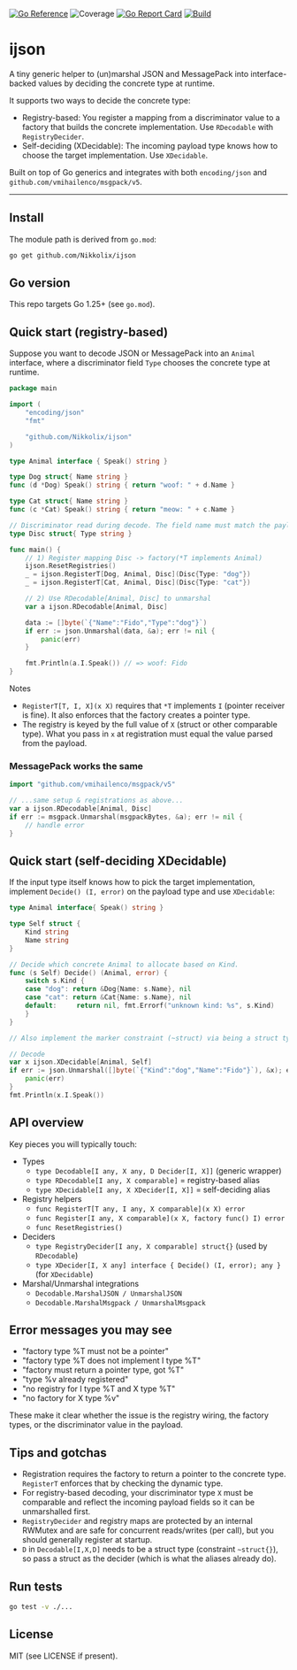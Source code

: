 [![Go Reference](https://pkg.go.dev/badge/github.com/Nikkolix/ijson.svg)](https://pkg.go.dev/github.com/Nikkolix/ijson)
![Coverage](https://img.shields.io/badge/Coverage-100.0%25-brightgreen)
[![Go Report Card](https://goreportcard.com/badge/github.com/Nikkolix/ijson)](https://goreportcard.com/report/github.com/Nikkolix/ijson)
[![Build](https://github.com/Nikkolix/ijson/actions/workflows/go.yml/badge.svg)](https://github.com/Nikkolix/ijson/actions)
# ijson

A tiny generic helper to (un)marshal JSON and MessagePack into interface-backed values by deciding the concrete type at runtime.

It supports two ways to decide the concrete type:
- Registry-based: You register a mapping from a discriminator value to a factory that builds the concrete implementation. Use `RDecodable` with `RegistryDecider`.
- Self-deciding (XDecidable): The incoming payload type knows how to choose the target implementation. Use `XDecidable`.

Built on top of Go generics and integrates with both `encoding/json` and `github.com/vmihailenco/msgpack/v5`.

---

## Install

The module path is derived from `go.mod`:

```bash
go get github.com/Nikkolix/ijson
```

## Go version

This repo targets Go 1.25+ (see `go.mod`).

## Quick start (registry-based)

Suppose you want to decode JSON or MessagePack into an `Animal` interface, where a discriminator field `Type` chooses the concrete type at runtime.

```go
package main

import (
    "encoding/json"
    "fmt"

    "github.com/Nikkolix/ijson"
)

type Animal interface { Speak() string }

type Dog struct{ Name string }
func (d *Dog) Speak() string { return "woof: " + d.Name }

type Cat struct{ Name string }
func (c *Cat) Speak() string { return "meow: " + c.Name }

// Discriminator read during decode. The field name must match the payload.
type Disc struct{ Type string }

func main() {
    // 1) Register mapping Disc -> factory(*T implements Animal)
    ijson.ResetRegistries()
    _ = ijson.RegisterT[Dog, Animal, Disc](Disc{Type: "dog"})
    _ = ijson.RegisterT[Cat, Animal, Disc](Disc{Type: "cat"})

    // 2) Use RDecodable[Animal, Disc] to unmarshal
    var a ijson.RDecodable[Animal, Disc]

    data := []byte(`{"Name":"Fido","Type":"dog"}`)
    if err := json.Unmarshal(data, &a); err != nil {
        panic(err)
    }

    fmt.Println(a.I.Speak()) // => woof: Fido
}
```

Notes
- `RegisterT[T, I, X](x X)` requires that `*T` implements `I` (pointer receiver is fine). It also enforces that the factory creates a pointer type.
- The registry is keyed by the full value of `X` (struct or other comparable type). What you pass in `x` at registration must equal the value parsed from the payload.

### MessagePack works the same

```go
import "github.com/vmihailenco/msgpack/v5"

// ...same setup & registrations as above...
var a ijson.RDecodable[Animal, Disc]
if err := msgpack.Unmarshal(msgpackBytes, &a); err != nil {
    // handle error
}
```

## Quick start (self-deciding XDecidable)

If the input type itself knows how to pick the target implementation, implement `Decide() (I, error)` on the payload type and use `XDecidable`:

```go
type Animal interface{ Speak() string }

type Self struct {
    Kind string
    Name string
}

// Decide which concrete Animal to allocate based on Kind.
func (s Self) Decide() (Animal, error) {
    switch s.Kind {
    case "dog": return &Dog{Name: s.Name}, nil
    case "cat": return &Cat{Name: s.Name}, nil
    default:     return nil, fmt.Errorf("unknown kind: %s", s.Kind)
    }
}

// Also implement the marker constraint (~struct) via being a struct type.

// Decode
var x ijson.XDecidable[Animal, Self]
if err := json.Unmarshal([]byte(`{"Kind":"dog","Name":"Fido"}`), &x); err != nil {
    panic(err)
}
fmt.Println(x.I.Speak())
```

## API overview

Key pieces you will typically touch:
- Types
  - `type Decodable[I any, X any, D Decider[I, X]]` (generic wrapper)
  - `type RDecodable[I any, X comparable]` = registry-based alias
  - `type XDecidable[I any, X XDecider[I, X]]` = self-deciding alias
- Registry helpers
  - `func RegisterT[T any, I any, X comparable](x X) error`
  - `func Register[I any, X comparable](x X, factory func() I) error`
  - `func ResetRegistries()`
- Deciders
  - `type RegistryDecider[I any, X comparable] struct{}` (used by `RDecodable`)
  - `type XDecider[I, X any] interface { Decide() (I, error); any }` (for `XDecidable`)
- Marshal/Unmarshal integrations
  - `Decodable.MarshalJSON / UnmarshalJSON`
  - `Decodable.MarshalMsgpack / UnmarshalMsgpack`

## Error messages you may see

- "factory type %T must not be a pointer"
- "factory type %T does not implement I type %T"
- "factory must return a pointer type, got %T"
- "type %v already registered"
- "no registry for I type %T and X type %T"
- "no factory for X type %v"

These make it clear whether the issue is the registry wiring, the factory types, or the discriminator value in the payload.

## Tips and gotchas

- Registration requires the factory to return a pointer to the concrete type. `RegisterT` enforces that by checking the dynamic type.
- For registry-based decoding, your discriminator type `X` must be comparable and reflect the incoming payload fields so it can be unmarshalled first.
- `RegistryDecider` and registry maps are protected by an internal RWMutex and are safe for concurrent reads/writes (per call), but you should generally register at startup.
- `D` in `Decodable[I,X,D]` needs to be a struct type (constraint `~struct{}`), so pass a struct as the decider (which is what the aliases already do).

## Run tests

```bash
go test -v ./...
```

## License

MIT (see LICENSE if present).
